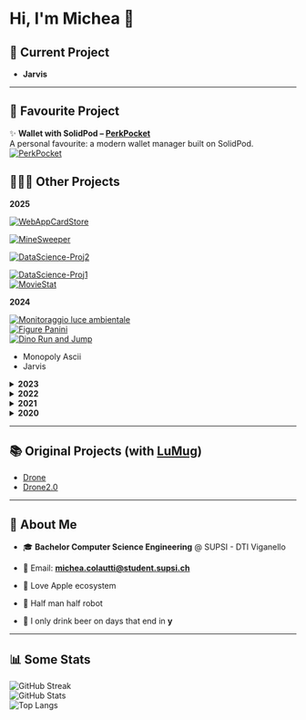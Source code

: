 # Hi, I'm Michea 👋

## 🚀 Current Project
- **Jarvis**

---

## 💼 Favourite Project

✨ **Wallet with SolidPod – [PerkPocket](https://github.com/MicheaColautti/WalletWithSolidPod-PerkPocket)**  
A personal favourite: a modern wallet manager built on SolidPod.  
[![PerkPocket](https://github-readme-stats.vercel.app/api/pin/?username=MicheaColautti&repo=WalletWithSolidPod-PerkPocket&theme=radical)](https://github.com/MicheaColautti/WalletWithSolidPod-PerkPocket)



## 👨🏼‍💻 Other Projects


**2025**

[![WebAppCardStore](https://github-readme-stats.vercel.app/api/pin/?username=MicheaColautti&repo=WebAppCardStore&theme=radical)](https://github.com/MicheaColautti/WebAppCardStore) 

[![MineSweeper](https://github-readme-stats.vercel.app/api/pin/?username=MicheaColautti&repo=MineSweeper&theme=radical)](https://github.com/MicheaColautti/MineSweeper) 

[![DataScience-Proj2](https://github-readme-stats.vercel.app/api/pin/?username=MicheaColautti&repo=DataScience-Proj2&theme=radical)](https://github.com/MicheaColautti/DataScience-Proj2) 

[![DataScience-Proj1](https://github-readme-stats.vercel.app/api/pin/?username=MicheaColautti&repo=DataScience-Proj1&theme=radical)](https://github.com/MicheaColautti/DataScience-Proj1)  
[![MovieStat](https://github-readme-stats.vercel.app/api/pin/?username=MicheaColautti&repo=MovieStat&theme=radical)](https://github.com/MicheaColautti/MovieStat)  

**2024**

[![Monitoraggio luce ambientale](https://github-readme-stats.vercel.app/api/pin/?username=MicheaColautti&repo=MonitoraggioLuceAmbientale&theme=radical)](https://github.com/MicheaColautti/MonitoraggioLuceAmbientale)  
[![Figure Panini](https://github-readme-stats.vercel.app/api/pin/?username=MicheaColautti&repo=FigurePanini&theme=radical)](https://github.com/MicheaColautti/FigurePanini)  
[![Dino Run and Jump](https://github-readme-stats.vercel.app/api/pin/?username=MicheaColautti&repo=dino-run-and-jump&theme=radical)](https://github.com/MicheaColautti/dino-run-and-jump)  
- Monopoly Ascii  
- Jarvis  



<details>
  <summary><b>2023</b></summary>

[![Pianificazione Presentazioni Progetti](https://github-readme-stats.vercel.app/api/pin/?username=MicheaColautti&repo=PianificazionePresentazioniProgetti&theme=radical)](https://github.com/MicheaColautti/PianificazionePresentazioniProgetti)  
[![Gestione Campo Estivo V2](https://github-readme-stats.vercel.app/api/pin/?username=MicheaColautti&repo=GestioneCampoEstivoV2&theme=radical)](https://github.com/MicheaColautti/GestioneCampoEstivoV2)  

</details>

<details>
  <summary><b>2022</b></summary>

[![Gestione Campo Estivo](https://github-readme-stats.vercel.app/api/pin/?username=MicheaColautti&repo=GestioneCampoEstivo&theme=radical)](https://github.com/MicheaColautti/GestioneCampoEstivo)  

</details>

<details>
  <summary><b>2021</b></summary>

[![Drone2.0](https://github-readme-stats.vercel.app/api/pin/?username=MicheaColautti&repo=Drone-2.0&theme=radical)](https://github.com/MicheaColautti/Drone2.0)  

</details>

<details>
  <summary><b>2020</b></summary>

[![Drone](https://github-readme-stats.vercel.app/api/pin/?username=MicheaColautti&repo=Drone&theme=radical)](https://github.com/MicheaColautti/Drone)  

</details>

---

## 📚 Original Projects (with [LuMug](https://github.com/LuMug))

- [Drone](https://github.com/LuMug/Drone)  
- [Drone2.0](https://github.com/LuMug/Drone-2.0)  

---

## 👤 About Me 

- 🎓 **Bachelor Computer Science Engineering** @ SUPSI - DTI Viganello  
- 📧 Email: **michea.colautti@student.supsi.ch**  

- 🍎 Love Apple ecosystem  
- 🦾 Half man half robot  
- 🍺 I only drink beer on days that end in **y**  

---

## 📊 Some Stats  

![GitHub Streak](http://github-readme-streak-stats.herokuapp.com?user=MicheaColautti&theme=radical)  
![GitHub Stats](https://github-readme-stats.vercel.app/api?username=MicheaColautti&theme=radical&show_icons=true&include_all_commits=true)  
![Top Langs](https://github-readme-stats.vercel.app/api/top-langs/?username=MicheaColautti&layout=compact&theme=radical&langs_count=10)  
